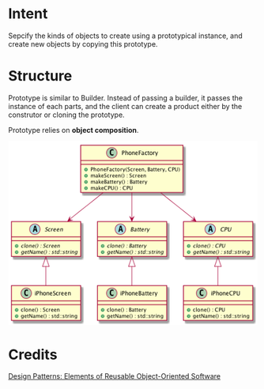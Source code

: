 # Intent
Sepcify the kinds of objects to create using a prototypical instance, and create new objects by copying this prototype.

# Structure
Prototype is similar to Builder. Instead of passing a builder, it passes the instance of each parts, and the client can create a product either by the construtor or cloning the prototype.

Prototype relies on **object composition**.

![Prototype](./prototype.png "Prototype")

# Credits
[Design Patterns: Elements of Reusable Object-Oriented Software](http://www.amazon.com/Design-Patterns-Elements-Reusable-Object-Oriented/dp/0201633612)
